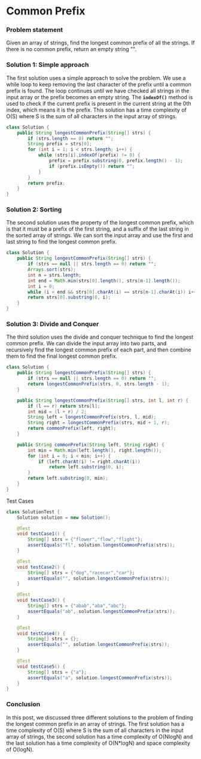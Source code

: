 # Common Prefix

### **Problem statement**

Given an array of strings, find the longest common prefix of all the strings. If there is no common prefix, return an empty string "".

### **Solution 1: Simple approach**

The first solution uses a simple approach to solve the problem. We use a while loop to keep removing the last character of the prefix until a common prefix is found. The loop continues until we have checked all strings in the input array or the prefix becomes an empty string. The **`indexOf()`** method is used to check if the current prefix is present in the current string at the 0th index, which means it is the prefix. This solution has a time complexity of O(S) where S is the sum of all characters in the input array of strings.

```java
class Solution {
    public String longestCommonPrefix(String[] strs) {
        if (strs.length == 0) return "";
        String prefix = strs[0];
        for (int i = 1; i < strs.length; i++) {
            while (strs[i].indexOf(prefix) != 0) {
                prefix = prefix.substring(0, prefix.length() - 1);
                if (prefix.isEmpty()) return "";
            }
        }
        return prefix;
    }
}

```

### **Solution 2: Sorting**

The second solution uses the property of the longest common prefix, which is that it must be a prefix of the first string, and a suffix of the last string in the sorted array of strings. We can sort the input array and use the first and last string to find the longest common prefix.

```java
class Solution {
    public String longestCommonPrefix(String[] strs) {
        if (strs == null || strs.length == 0) return "";
        Arrays.sort(strs);
        int n = strs.length;
        int end = Math.min(strs[0].length(), strs[n-1].length());
        int i = 0;
        while (i < end && strs[0].charAt(i) == strs[n-1].charAt(i)) i++;
        return strs[0].substring(0, i);
    }
}

```

### **Solution 3: Divide and Conquer**

The third solution uses the divide and conquer technique to find the longest common prefix. We can divide the input array into two parts, and recursively find the longest common prefix of each part, and then combine them to find the final longest common prefix.

```java
class Solution {
    public String longestCommonPrefix(String[] strs) {
        if (strs == null || strs.length == 0) return "";
        return longestCommonPrefix(strs, 0, strs.length - 1);
    }

    public String longestCommonPrefix(String[] strs, int l, int r) {
        if (l == r) return strs[l];
        int mid = (l + r) / 2;
        String left = longestCommonPrefix(strs, l, mid);
        String right = longestCommonPrefix(strs, mid + 1, r);
        return commonPrefix(left, right);
    }

    public String commonPrefix(String left, String right) {
        int min = Math.min(left.length(), right.length());
        for (int i = 0; i < min; i++) {
            if (left.charAt(i) != right.charAt(i))
                return left.substring(0, i);
        }
        return left.substring(0, min);
    }
}

```

Test Cases

```java
class SolutionTest {
    Solution solution = new Solution();

    @Test
    void testCase1() {
        String[] strs = {"flower","flow","flight"};
        assertEquals("fl", solution.longestCommonPrefix(strs));
    }

    @Test
    void testCase2() {
        String[] strs = {"dog","racecar","car"};
        assertEquals("", solution.longestCommonPrefix(strs));
    }

    @Test
    void testCase3() {
        String[] strs = {"abab","aba","abc"};
        assertEquals("ab", solution.longestCommonPrefix(strs));
    }

    @Test
    void testCase4() {
        String[] strs = {};
        assertEquals("", solution.longestCommonPrefix(strs));
    }

    @Test
    void testCase5() {
        String[] strs = {"a"};
        assertEquals("a", solution.longestCommonPrefix(strs));
    }
}
```

### **Conclusion**

In this post, we discussed three different solutions to the problem of finding the longest common prefix in an array of strings. The first solution has a time complexity of O(S) where S is the sum of all characters in the input array of strings, the second solution has a time complexity of O(NlogN) and the last solution has a time complexity of O(N*logN) and space complexity of O(logN).